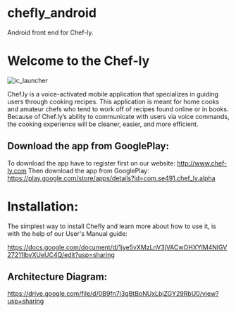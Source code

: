 # chefly_android
Android front end for Chef-ly.

# Welcome to the Chef-ly 
![ic_launcher](https://cloud.githubusercontent.com/assets/22488070/26264942/58529500-3ca4-11e7-9c22-3a3a1b9fc595.png)

Chef.ly is a voice-activated mobile application that specializes in guiding users through cooking recipes. This application is meant for home cooks and amateur chefs who tend to work off of recipes found online or in books. Because of Chef.ly’s ability to communicate with users via voice commands, the cooking experience will be cleaner, easier, and more efficient.

## Download the app from GooglePlay: 
To download the app have to register first on our website:
http://www.chef-ly.com
Then download the app from GooglePlay:
https://play.google.com/store/apps/details?id=com.se491.chef_ly.alpha

# Installation:
The simplest way to install Chefly and learn more about how to use it, is with the help of our User's Manual guide:

https://docs.google.com/document/d/1jye5vXMzLnV3jVACwOHXYlM4NlGV27211lbvXUeUC4Q/edit?usp=sharing

## Architecture Diagram:
https://drive.google.com/file/d/0B9fn7i3gBtBoNUxLbjZGY29RbU0/view?usp=sharing

